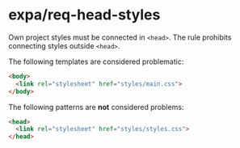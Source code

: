 # expa/req-head-styles

Own project styles must be connected in `<head>`. The rule prohibits connecting styles outside `<head>`.

The following templates are considered problematic:
```html
<body>
  <link rel="stylesheet" href="styles/main.css">
</body>
```

The following patterns are **not** considered problems:
```html
<head>
  <link rel="stylesheet" href="styles/styles.css">
</head>
```
